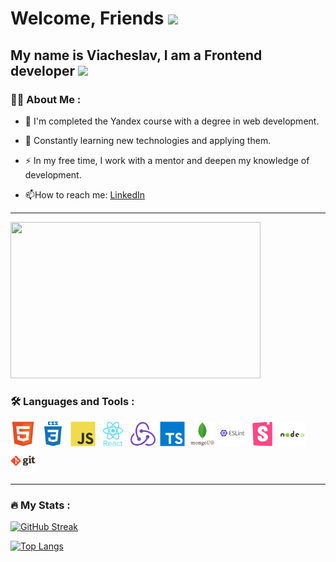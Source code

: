 <div id="header" >
 <h1>
   Welcome, Friends
   <img src="https://media.giphy.com/media/hvRJCLFzcasrR4ia7z/giphy.gif" width="30px"/>
  </h1>
 <h2>My name is Viacheslav, I am a Frontend developer <img src="https://media.giphy.com/media/WUlplcMpOCEmTGBtBW/giphy.gif" width="30"></h2>
 
</div>

### :man_technologist: About Me :


- :telescope: I'm completed the Yandex course with a degree in web development.

- :seedling: Constantly learning new technologies and applying them.

- :zap: In my free time, I work with a mentor and deepen my knowledge of development.

- :mailbox:How to reach me: [LinkedIn](https://www.linkedin.com/in/SlavaChernogorov/)

---
<div>
  <img
       src="https://media.giphy.com/media/v1.Y2lkPTc5MGI3NjExY2M1Y2NlNmU5M2I0NzAwM2Q5NTE2ZDc2YTAxMTg1YmI4ZWI0MTRlYiZjdD1n/dWesBcTLavkZuG35MI/giphy.gif" 
       width="400" 
       height="250" 
       frameBorder="0" 
       class="giphy-embed" 
       allowFullScreen>
</div>

### :hammer_and_wrench: Languages and Tools :

<div>
   <img src="https://github.com/devicons/devicon/blob/master/icons/html5/html5-original.svg" title="HTML5" alt="HTML" width="40" height="40"/>&nbsp;
   <img src="https://github.com/devicons/devicon/blob/master/icons/css3/css3-plain-wordmark.svg"  title="CSS3" alt="CSS" width="40" height="40"/>&nbsp;
   <img src="https://github.com/devicons/devicon/blob/master/icons/javascript/javascript-original.svg" title="JavaScript" alt="JavaScript" width="40" height="40"/>&nbsp;
  <img src="https://github.com/devicons/devicon/blob/master/icons/react/react-original-wordmark.svg" title="React" alt="React" width="40" height="40"/>&nbsp;
  <img src="https://github.com/devicons/devicon/blob/master/icons/redux/redux-original.svg" title="Redux" alt="Redux " width="40" height="40"/>&nbsp;
  <img src="https://github.com/devicons/devicon/blob/master/icons/typescript/typescript-original.svg" title="TypeScript" alt="TypeScript" width="40" height="40"/>&nbsp;
  <img src="https://github.com/devicons/devicon/blob/master/icons/mongodb/mongodb-original-wordmark.svg" title="Mongodb" alt="Mongodb" width="40" height="40"/>&nbsp;
  <img src="https://github.com/devicons/devicon/blob/master/icons/eslint/eslint-original-wordmark.svg" title="ESLint" alt="ESLint" width="40" height="40"/>&nbsp;
  <img src="https://github.com/devicons/devicon/blob/master/icons/storybook/storybook-original.svg" title="Storybook" alt="Storybook" width="40" height="40"/>&nbsp;
  <img src="https://github.com/devicons/devicon/blob/master/icons/nodejs/nodejs-original-wordmark.svg" title="NodeJS" alt="NodeJS" width="40" height="40"/>&nbsp;
  <img src="https://github.com/devicons/devicon/blob/master/icons/git/git-original-wordmark.svg" title="Git" **alt="Git" width="40" height="40"/>
</div>

--- 

### :fire: My Stats :

[![GitHub Streak](http://github-readme-streak-stats.herokuapp.com?user=ChernoSlava&theme=dark&hide_border=true&date_format=j%20M%5B%20Y%5D&background=040101)](https://git.io/streak-stats)

[![Top Langs](https://github-readme-stats.vercel.app/api/top-langs/?username=ChernoSlava&layout=compact&theme=vision-friendly-dark)](https://github.com/anuraghazra/github-readme-stats)
<!--
**ChernoSlava/ChernoSlava** is a ✨ _special_ ✨ repository because its `README.md` (this file) appears on your GitHub profile.

Here are some ideas to get you started:

- 🔭 I’m currently working on ...
- 🌱 I’m currently learning ...
- 👯 I’m looking to collaborate on ...
- 🤔 I’m looking for help with ...
- 💬 Ask me about ...
- 📫 How to reach me: ...
- 😄 Pronouns: ...
- ⚡ Fun fact: ...
-->
